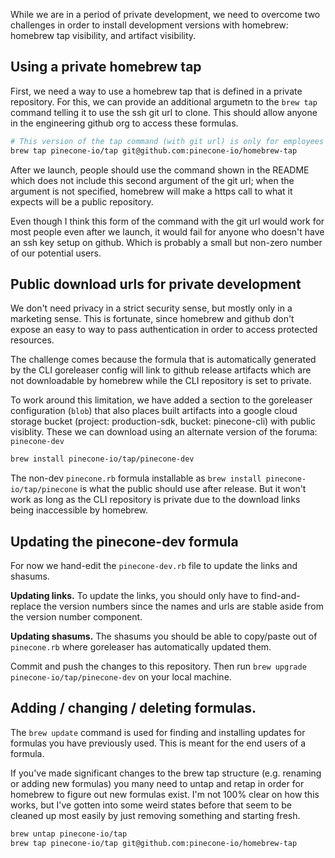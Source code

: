 While we are in a period of private development, we need to overcome two challenges in order to install development versions with homebrew: homebrew tap visibility, and artifact visibility.

## Using a private homebrew tap

First, we need a way to use a homebrew tap that is defined in a private repository. For this, we can provide an additional argumetn to the `brew tap` command telling it to use the ssh git url to clone. This should allow anyone in the engineering github org to access these formulas.

```sh
# This version of the tap command (with git url) is only for employees
brew tap pinecone-io/tap git@github.com:pinecone-io/homebrew-tap
```

After we launch, people should use the command shown in the README which does not include this second argument of the git url; when the argument is not specified, homebrew will make a https call to what it expects will be a public repository. 

Even though I think this form of the command with the git url would work for most people even after we launch, it would fail for anyone who doesn't have an ssh key setup on github. Which is probably a small but non-zero number of our potential users.

## Public download urls for private development

We don't need privacy in a strict security sense, but mostly only in a marketing sense. This is fortunate, since homebrew and github don't expose an easy to way to pass authentication in order to access protected resources. 

The challenge comes because the formula that is automatically generated by the CLI goreleaser config will link to github release artifacts which are not downloadable by homebrew while the CLI repository is set to private.

To work around this limitation, we have added a section to the goreleaser configuration (`blob`) that also places built artifacts into a google cloud storage bucket (project: production-sdk, bucket: pinecone-cli) with public visiblity. These we can download using an alternate version of the foruma: `pinecone-dev`

```sh
brew install pinecone-io/tap/pinecone-dev
```

The non-dev `pinecone.rb` formula installable as `brew install pinecone-io/tap/pinecone` is what the public should use after release. But it won't work as long as the CLI repository is private due to the download links being inaccessible by homebrew.

## Updating the pinecone-dev formula

For now we hand-edit the `pinecone-dev.rb` file to update the links and shasums. 

**Updating links.** To update the links, you should only have to find-and-replace the version numbers since the names and urls are stable aside from the version number component. 

**Updating shasums.** The shasums you should be able to copy/paste out of `pinecone.rb` where goreleaser has automatically updated them.

Commit and push the changes to this repository. Then run `brew upgrade pinecone-io/tap/pinecone-dev` on your local machine.

## Adding / changing / deleting formulas.

The `brew update` command is used for finding and installing updates for formulas you have previously used. This is meant for the end users of a formula.

If you've made significant changes to the brew tap structure (e.g. renaming or adding new formulas) you many need to untap and retap in order for homebrew to figure out new formulas exist. I'm not 100% clear on how this works, but I've gotten into some weird states before that seem to be cleaned up most easily by just removing something and starting fresh.

```sh
brew untap pinecone-io/tap
brew tap pinecone-io/tap git@github.com:pinecone-io/homebrew-tap
```